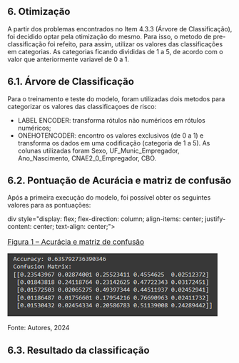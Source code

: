 ## 6. Otimização

A partir dos problemas encontrados no Item 4.3.3 (Árvore de Classificação), foi decidido optar pela otimização do mesmo.
Para isso, o metodo de pre-classificação foi refeito, para assim, utilizar os valores das classificações em categorias.
As categorias ficando divididas de 1 a 5, de acordo com o valor que anteriormente variavel de 0 a 1.

## 6.1. Árvore de Classificação
Para o treinamento e teste do modelo, foram utilizadas dois metodos para categorizar os valores das classificaçoes de risco:
  - LABEL ENCODER: transforma rótulos não numéricos em rótulos numéricos;
  - ONEHOTENCODER: encontro os valores exclusivos (de 0 a 1) e transforma os dados em uma codificação (categoria de 1 a 5).
As colunas utilizadas foram Sexo, UF_Munic_Empregador, Ano_Nascimento, CNAE2_0_Empregador, CBO.

## 6.2. Pontuação de Acurácia e matriz de confusão
Após a primeira execução do modelo, foi possível obter os seguintes valores para as pontuações:

div style="display: flex; flex-direction: column; align-items: center; justify-content: center; text-align: center;">
  <p style="font-size: 16px; text-decoration: underline;">Figura 1 – Acurácia e matriz de confusão</p>
  <div>
    <img src="imagens/etapa6.png" alt="Exemplo de atributos classificados após o ranqueamento1">
  </div>
  <p>Fonte: Autores, 2024</p>
</div>

## 6.3. Resultado da classificação
